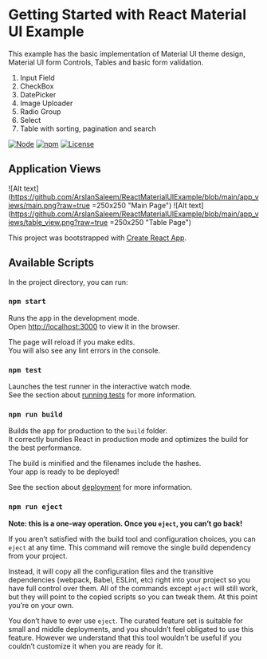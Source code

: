 # Getting Started with React Material UI Example

This example has the basic implementation of Material UI theme design, Material UI form Controls, Tables and basic form validation.

1. Input Field
2. CheckBox
3. DatePicker
4. Image Uploader
5. Radio Group
6. Select
7. Table with sorting, pagination and search

[![Node](https://img.shields.io/badge/node-14.17.0-green.svg)](https://nodejs.org/en/download/)
[![npm](https://img.shields.io/badge/npm-6.14.13-green.svg)](https://nodejs.org/en/download/)
[![License](https://img.shields.io/badge/license-MIT-blue.svg)](https://github.com/ArslanSaleem/ReactRouterExample/blob/main/LICENSE)

## Application Views
![Alt text](https://github.com/ArslanSaleem/ReactMaterialUIExample/blob/main/app_views/main.png?raw=true =250x250 "Main Page")
![Alt text](https://github.com/ArslanSaleem/ReactMaterialUIExample/blob/main/app_views/table_view.png?raw=true =250x250 "Table Page")

This project was bootstrapped with [Create React App](https://github.com/facebook/create-react-app).


## Available Scripts

In the project directory, you can run:

### `npm start`

Runs the app in the development mode.\
Open [http://localhost:3000](http://localhost:3000) to view it in the browser.

The page will reload if you make edits.\
You will also see any lint errors in the console.

### `npm test`

Launches the test runner in the interactive watch mode.\
See the section about [running tests](https://facebook.github.io/create-react-app/docs/running-tests) for more information.

### `npm run build`

Builds the app for production to the `build` folder.\
It correctly bundles React in production mode and optimizes the build for the best performance.

The build is minified and the filenames include the hashes.\
Your app is ready to be deployed!

See the section about [deployment](https://facebook.github.io/create-react-app/docs/deployment) for more information.

### `npm run eject`

**Note: this is a one-way operation. Once you `eject`, you can’t go back!**

If you aren’t satisfied with the build tool and configuration choices, you can `eject` at any time. This command will remove the single build dependency from your project.

Instead, it will copy all the configuration files and the transitive dependencies (webpack, Babel, ESLint, etc) right into your project so you have full control over them. All of the commands except `eject` will still work, but they will point to the copied scripts so you can tweak them. At this point you’re on your own.

You don’t have to ever use `eject`. The curated feature set is suitable for small and middle deployments, and you shouldn’t feel obligated to use this feature. However we understand that this tool wouldn’t be useful if you couldn’t customize it when you are ready for it.

